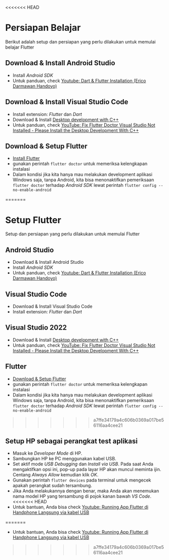 <<<<<<< HEAD
# Persiapan Belajar

Berikut adalah setup dan persiapan yang perlu dilakukan untuk memulai belajar Flutter

## Download & Install Android Studio
- Install _Android SDK_
- Untuk panduan, check [Youtube: Dart & Flutter Installation (Erico Darmawan Handoyo)](https://youtu.be/asNdz10WR6w?si=ePXjDAwlqsD8POSw)

## Download & Install Visual Studio Code
- Install extension: _Flutter_ dan _Dart_
- Download & Install [Desktop development with C++](https://visualstudio.microsoft.com/downloads/#build-tools-for-visual-studio-2022)
- Untuk panduan, check [YouTube: Fix Flutter Doctor Visual Studio Not Installed - Please Install the Desktop Development With C++](https://www.youtube.com/watch?v=9Tux8qPK-mk)
  
## Download & Setup Flutter
- [Install Flutter](https://docs.flutter.dev/get-started/install)
- gunakan perintah `flutter doctor` untuk memeriksa kelengkapan instalasi
- Dalam kondisi jika kita hanya mau melakukan development aplikasi Windows saja, tanpa Android, kita bisa menonaktifkan pemeriksaan `flutter doctor` terhadap _Android SDK_ lewat perintah `flutter config --no-enable-android`

=======
# Setup Flutter

Setup dan persiapan yang perlu dilakukan untuk memulai Flutter

## Android Studio 
- Download & Install Android Studio
- Install _Android SDK_
- Untuk panduan, check [Youtube: Dart & Flutter Installation (Erico Darmawan Handoyo)](https://youtu.be/asNdz10WR6w?si=ePXjDAwlqsD8POSw)
## Visual Studio Code
- Download & Install Visual Studio Code
- Install extension: _Flutter_ dan _Dart_
## Visual Studio 2022
- Download & Install [Desktop development with C++](https://visualstudio.microsoft.com/downloads/#build-tools-for-visual-studio-2022)
- Untuk panduan, check [YouTube: Fix Flutter Doctor Visual Studio Not Installed - Please Install the Desktop Development With C++](https://www.youtube.com/watch?v=9Tux8qPK-mk)
## Flutter
- [Download & Setup Flutter](https://docs.flutter.dev/get-started/install)
- gunakan perintah `flutter doctor` untuk memeriksa kelengkapan instalasi
- Dalam kondisi jika kita hanya mau melakukan development aplikasi Windows saja, tanpa Android, kita bisa menonaktifkan pemeriksaan `flutter doctor` terhadap _Android SDK_ lewat perintah `flutter config --no-enable-android`
>>>>>>> a7ffe34179a4c606b0369a017be56116aa4cee21
## Setup HP sebagai perangkat test aplikasi
- Masuk ke _Developer Mode_ di HP.
- Sambungkan HP ke PC menggunakan kabel USB.
- Set aktif mode _USB Debugging_ dan _Install via USB_. Pada saat Anda mengaktifkan opsi ini, pop-up pada layar HP akan muncul meminta ijin. Centang _Always Allow_ kemudian klik _OK_.
- Gunakan perintah `flutter devices` pada terminal untuk mengecek apakah perangkat sudah tersambung.
- Jika Anda melakukannya dengan benar, maka Anda akan menemukan nama model HP yang tersambung di pojok kanan bawah _VS Code_.
<<<<<<< HEAD
- Untuk bantuan, Anda bisa check [Youtube: Running App Flutter di Handphone Langsung via kabel USB](https://www.youtube.com/watch?v=f3p6fF79k0M)

=======
- Untuk bantuan, Anda bisa check [Youtube: Running App Flutter di Handphone Langsung via kabel USB](https://www.youtube.com/watch?v=f3p6fF79k0M)
>>>>>>> a7ffe34179a4c606b0369a017be56116aa4cee21
